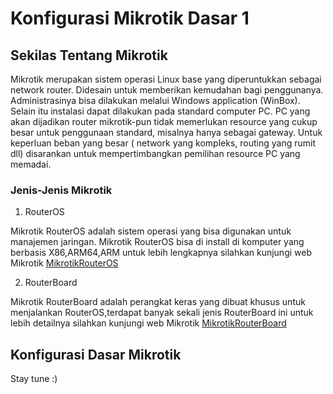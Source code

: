 # Konfigurasi Mikrotik Dasar 1


## Sekilas Tentang Mikrotik

Mikrotik merupakan sistem operasi Linux base yang diperuntukkan sebagai network router. Didesain untuk memberikan kemudahan bagi penggunanya. Administrasinya bisa dilakukan melalui Windows application (WinBox). Selain itu instalasi dapat dilakukan pada standard computer PC. PC yang akan dijadikan router mikrotik-pun tidak memerlukan resource yang cukup besar untuk penggunaan standard, misalnya hanya sebagai gateway. Untuk keperluan beban yang besar ( network yang kompleks, routing yang rumit dll) disarankan untuk mempertimbangkan pemilihan resource PC yang memadai.

### Jenis-Jenis Mikrotik

1. RouterOS

Mikrotik RouterOS adalah sistem operasi yang bisa digunakan untuk manajemen jaringan. Mikrotik RouterOS bisa di install di komputer yang berbasis X86,ARM64,ARM untuk lebih lengkapnya silahkan kunjungi web Mikrotik [MikrotikRouterOS](https://mikrotik.com/software)

2. RouterBoard

Mikrotik RouterBoard adalah perangkat keras yang dibuat khusus untuk menjalankan RouterOS,terdapat banyak sekali jenis RouterBoard ini untuk lebih detailnya silahkan kunjungi web Mikrotik [MikrotikRouterBoard](https://mikrotik.com/products)


## Konfigurasi Dasar Mikrotik

Stay tune :)

